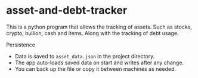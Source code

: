# asset-and-debt-tracker
This is a python program that allows the tracking of assets. Such as stocks, crypto, bullion, cash and items. Along with the tracking of debt usage. 

Persistence
- Data is saved to `asset_data.json` in the project directory.
- The app auto-loads saved data on start and writes after any change.
- You can back up the file or copy it between machines as needed.
